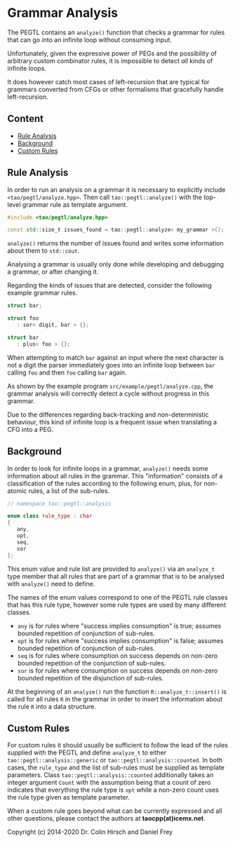 # Grammar Analysis

The PEGTL contains an `analyze()` function that checks a grammar for rules that can go into an infinite loop without consuming input.

Unfortunately, given the expressive power of PEGs and the possibility of arbitrary custom combinator rules, it is impossible to detect *all* kinds of infinite loops.

It does however catch most cases of left-recursion that are typical for grammars converted from CFGs or other formalisms that gracefully handle left-recursion.

## Content

* [Rule Analysis](#rule-analysis)
* [Background](#background)
* [Custom Rules](#custom-rules)

## Rule Analysis

In order to run an analysis on a grammar it is necessary to explicitly include `<tao/pegtl/analyze.hpp>`.
Then call `tao::pegtl::analyze()` with the top-level grammar rule as template argument.

```c++
#include <tao/pegtl/analyze.hpp>

const std::size_t issues_found = tao::pegtl::analyze< my_grammar >();
```

`analyze()` returns the number of issues found and writes some information about them to `std::cout`.

Analysing a grammar is usually only done while developing and debugging a grammar, or after changing it.

Regarding the kinds of issues that are detected, consider the following example grammar rules.

```c++
struct bar;

struct foo
   : sor< digit, bar > {};

struct bar
   : plus< foo > {};
```

When attempting to match `bar` against an input where the next character is not a digit the parser immediately goes into an infinite loop between `bar` calling `foo` and then `foo` calling `bar` again.

As shown by the example program `src/example/pegtl/analyze.cpp`, the grammar analysis will correctly detect a cycle without progress in this grammar.

Due to the differences regarding back-tracking and non-deterministic behaviour, this kind of infinite loop is a frequent issue when translating a CFG into a PEG.

## Background

In order to look for infinite loops in a grammar, `analyze()` needs some information about all rules in the grammar.
This "information" consists of a classification of the rules according to the following enum, plus, for non-atomic rules, a list of the sub-rules.

```c++
// namespace tao::pegtl::analysis

enum class rule_type : char
{
   any,
   opt,
   seq,
   sor
};
```

This enum value and rule list are provided to `analyze()` via an `analyze_t` type member that all rules that are part of a grammar that is to be analysed with `analyze()` need to define.

The names of the enum values correspond to one of the PEGTL rule classes that has this rule type, however some rule types are used by many different classes.

* `any` is for rules where "success implies consumption" is true; assumes bounded repetition of conjunction of sub-rules.
* `opt` is for rules where "success implies consumption" is false; assumes bounded repetition of conjunction of sub-rules.
* `seq` is for rules where consumption on success depends on non-zero bounded repetition of the conjunction of sub-rules.
* `sor` is for rules where consumption on success depends on non-zero bounded repetition of the disjunction of sub-rules.

At the beginning of an `analyze()` run the function `R::analyze_t::insert()` is called for all rules `R` in the grammar in order to insert the information about the rule `R` into a data structure.

## Custom Rules

For custom rules it should usually be sufficient to follow the lead of the rules supplied with the PEGTL and define `analyze_t` to either `tao::pegtl::analysis::generic` or `tao::pegtl::analysis::counted`.
In both cases, the `rule_type` and the list of sub-rules must be supplied as template parameters.
Class `tao::pegtl::analysis::counted` additionally takes an integer argument `Count` with the assumption being that a count of zero indicates that everything the rule type is `opt` while a non-zero count uses the rule type given as template parameter.

When a custom rule goes beyond what can be currently expressed and all other questions, please contact the authors at **taocpp(at)icemx.net**.

Copyright (c) 2014-2020 Dr. Colin Hirsch and Daniel Frey
